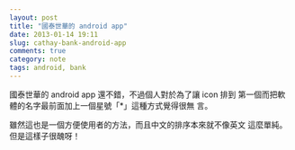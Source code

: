 ```yaml
---
layout: post
title: "國泰世華的 android app"
date: 2013-01-14 19:11
slug: cathay-bank-android-app
comments: true
category: note
tags: android, bank
---
```


國泰世華的 android app 還不錯，不過個人對於為了讓 icon 排到
第一個而把軟體的名字最前面加上一個星號「\*」這種方式覺得很無
言。

雖然這也是一個方便使用者的方法，而且中文的排序本來就不像英文
這麼單純。但是這樣子很醜呀！

